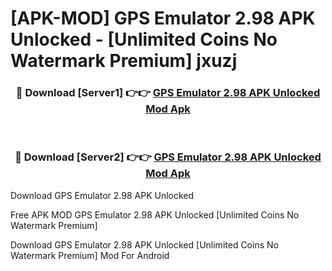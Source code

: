 # [APK-MOD] GPS Emulator 2.98 APK Unlocked - [Unlimited Coins No Watermark Premium] jxuzj



<div align="center">
<h3>🔴 Download [Server1] 👉👉 <a href="https://momento.my/?title=GPS_Emulator_2.98_APK_Unlocked">GPS Emulator 2.98 APK Unlocked Mod Apk</a></h3><br>

<h3>🔴 Download [Server2] 👉👉 <a href="https://momento.my/?title=GPS_Emulator_2.98_APK_Unlocked">GPS Emulator 2.98 APK Unlocked Mod Apk</a></h3>
</div>



Download GPS Emulator 2.98 APK Unlocked 

Free APK MOD GPS Emulator 2.98 APK Unlocked [Unlimited Coins No Watermark Premium]

Download GPS Emulator 2.98 APK Unlocked [Unlimited Coins No Watermark Premium] Mod For Android
